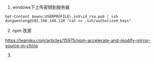 1. windows下上传密钥到服务器 

 ```shell
 Get-Content $ewnv:USERPROFILE\.ssh\id_rsa.pub | ssh dongwenlong@192.168.140.128 "cat >> .ssh/authorized_keys" 
 ```

2. npm 改源

https://learnku.com/articles/15975/npm-accelerate-and-modify-mirror-source-in-china 

3. 